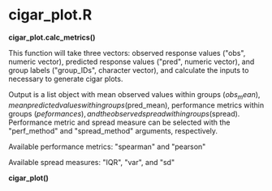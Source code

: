 # cigar_plot.R

**cigar_plot.calc_metrics()**

This function will take three vectors: observed response values ("obs", numeric vector), predicted response values ("pred", numeric vector), and group labels ("group_IDs", character vector), and calculate the inputs to necessary to generate cigar plots.

Output is a list object with mean observed values within groups ($obs_mean), mean predicted values within groups ($pred_mean), performance metrics within groups ($peformances), and the observed spread within groups ($spread). Performance metric and spread measure can be selected with the "perf_method" and "spread_method" arguments, respectively.

Available performance metrics: "spearman" and "pearson"

Available spread measures: "IQR", "var", and "sd"

**cigar_plot()**

